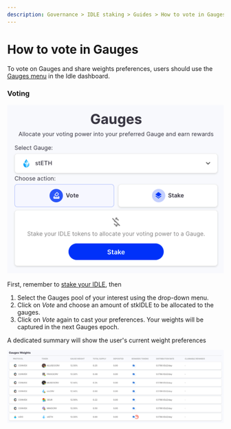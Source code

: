 ```yaml
---
description: Governance > IDLE staking > Guides > How to vote in Gauges
---
```


# How to vote in Gauges

To vote on Gauges and share weights preferences, users should use the [Gauges menu](https://idle.finance/#/dashboard/gauges) in the Idle dashboard.&#x20;

### Voting

![](<../../../.gitbook/assets/image (40).png>)

First, remember to [stake your IDLE](how-to-stake-your-usdidle.md#staking), then

1. Select the Gauges pool of your interest using the drop-down menu.
2. Click on _Vote_ and choose an amount of stkIDLE to be allocated to the gauges.
3. Click on _Vote_ again to cast your preferences. Your weights will be captured in the next Gauges epoch.&#x20;

A dedicated summary will show the user's current weight preferences

![](<../../../.gitbook/assets/image (58).png>)
